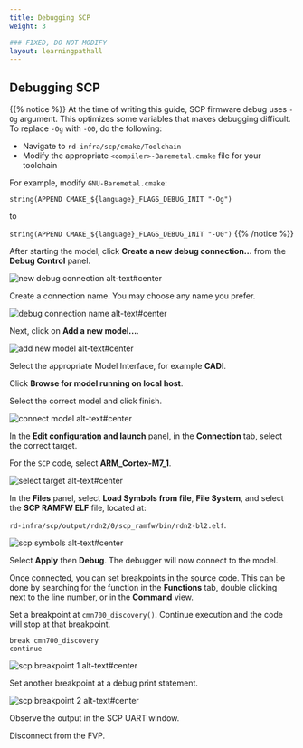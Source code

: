 ```yaml
---
title: Debugging SCP
weight: 3

### FIXED, DO NOT MODIFY
layout: learningpathall
---
```


## Debugging SCP
{{% notice %}}
At the time of writing this guide, SCP firmware debug uses `-Og` argument. This optimizes some variables that makes debugging difficult. To replace `-Og` with `-O0`, do the following:

* Navigate to `rd-infra/scp/cmake/Toolchain`
* Modify the appropriate `<compiler>-Baremetal.cmake` file for your toolchain

For example, modify `GNU-Baremetal.cmake`:

`string(APPEND CMAKE_${language}_FLAGS_DEBUG_INIT "-Og")`

to

`string(APPEND CMAKE_${language}_FLAGS_DEBUG_INIT "-O0")`
{{% /notice %}}

After starting the model, click **Create a new debug connection...** from the **Debug Control** panel.

![new debug connection alt-text#center](images/new_debug_connection.png "Figure 1. New debug connection")

Create a connection name. You may choose any name you prefer.

![debug connection name alt-text#center](images/debug_connection_name.png "Figure 2. Debug connection name")

Next, click on **Add a new model...**.

![add new model alt-text#center](images/add_new_model.png "Figure 3. Add new model")

Select the appropriate Model Interface, for example **CADI**.

Click **Browse for model running on local host**.

Select the correct model and click finish.

![connect model alt-text#center](images/connect_model.png "Figure 4. Connect model")

In the **Edit configuration and launch** panel, in the **Connection** tab, select the correct target.

For the `SCP` code, select **ARM_Cortex-M7_1**.

![select target alt-text#center](images/select_cortexm7.png "Figure 5. Select target")

In the **Files** panel, select **Load Symbols from file**, **File System**, and select the **SCP RAMFW ELF** file, located at:

``rd-infra/scp/output/rdn2/0/scp_ramfw/bin/rdn2-bl2.elf``.

![scp symbols alt-text#center](images/scp_symbols.png "Figure 6. Load SCP symbols")

Select **Apply** then **Debug**. The debugger will now connect to the model.

Once connected, you can set breakpoints in the source code. This can be done by searching for the function in the **Functions** tab, double clicking next to the line number, or in the **Command** view.

Set a breakpoint at ``cmn700_discovery()``. Continue execution and the code will stop at that breakpoint.
```command
break cmn700_discovery
continue
```

![scp breakpoint 1 alt-text#center](images/scp_breakpoint1.png "Figure 7. cmn700_discovery() breakpoint")

Set another breakpoint at a debug print statement.

![scp breakpoint 2 alt-text#center](images/scp_breakpoint2.png "Figure 8. SCP breakpoint 2")

Observe the output in the SCP UART window.

Disconnect from the FVP.

